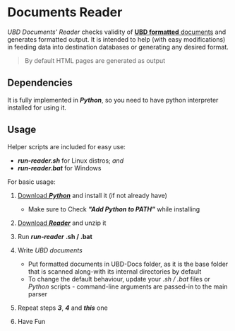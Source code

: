 # Documents Reader

*UBD Documents' Reader* checks validity of [**UBD formatted** documents](https://github.com/ubrant/documents-format) and generates formatted output. It is intended to help (with easy modifications) in feeding data into destination databases or generating any desired format.

> By default HTML pages are generated as output

## Dependencies

It is fully implemented in ***Python***, so you need to have python interpreter installed for using it.

## Usage

Helper scripts are included for easy use:

  * ***run-reader.sh*** for Linux distros; *and*
  * ***run-reader.bat*** for Windows

For basic usage:

1. [Download ***Python***](https://www.python.org/downloads/) and install it (if not already have)
    - Make sure to Check ***"Add Python to PATH"*** while installing

2. [Download ***Reader***](https://github.com/ubrant/documents-reader/archive/refs/heads/main.zip) and unzip it
3. Run ***run-reader*** **.sh / .bat**
4. Write *UBD documents*
    - Put formatted documents in UBD-Docs folder, as it is the base folder that is scanned along-with its internal directories by default
    - To change the default behaviour, update your *.sh / .bat* files or *Python* scripts - command-line arguments are passed-in to the main parser
5. Repeat steps ***3***, ***4*** and ***this*** one
6. Have Fun
